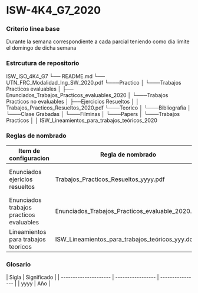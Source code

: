 # ISW-4K4_G7_2020

### Criterio linea base ###

Durante la semana correspondiente a cada parcial teniendo como dia limite el domingo de dicha semana


### Estrcutura de repositorio ###
ISW_ISO_4K4_G7
└──   README.md
└──	UTN_FRC_Modalidad_Ing_SW_2020.pdf
└───Practico
│   └───Trabajos Practicos evaluables
│		├──	Enunciados_Trabajos_Practicos_evaluables_2020
│   └───Trabajos Practicos no evaluables
│       ├──Ejercicios Resueltos
│ 		│ Trabajos_Practicos_Resueltos_2020.pdf
└───Teorico
│   └───Bibliografia
│   └───Clase Grabadas
│ 	└───Filminas
│ 	└───Papers
│ 	└───Trabajos Practicos
│ 		│ ISW_Lineamientos_para_trabajos_teóricos_2020


### Reglas de nombrado ###

| Item de configuracion | Regla de nombrado | Ubicacion fisica |
| --------------------- | ----------------- | ---------------- |
| Enunciados ejericios resueltos | Trabajos_Practicos_Resueltos_yyyy.pdf |	/Practico/TrabajosP racticos no evaluables/Ejercicios Resueltos |
| Enunciados trabajos practicos evaluables | Enunciados_Trabajos_Practicos_evaluable_2020.pdf | /Practico/Trabajos Practicos evaluables |
|Lineamientos para trabajos teoricos |  ISW_Lineamientos_para_trabajos_teóricos_yyy.docx | /Teorico/Trabajos Practicos |

### Glosario ###

| Sigla | Significado |
| --------------------- | ----------------- | ---------------- |
| yyyy  | Año |
